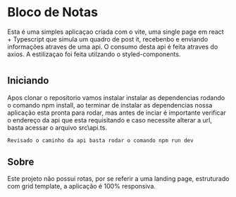 # Bloco de Notas

Esta é uma simples aplicaçao criada com o vite, uma single page em react + Typescript que simula um quadro de post it, recebenbo e enviando informações atraves de uma api. O consumo desta api é feita atraves do axios. A estilizaçao foi feita utilzando o styled-components.
#
## Iniciando

Apos clonar o repositorio vamos instalar instalar as dependencias rodando o comando npm install, ao terminar de instalar as dependencias nossa aplicação esta pronta para rodar, mas antes de inciar é importante verificar o endereço da api que esta requisitando e caso necessite alterar a url, basta acessar o arquivo src\api.ts.

    Revisado o caminho da api basta rodar o comando npm run dev

## Sobre

Este projeto não possui rotas, por se referir a uma landing page, estruturado com grid template, a aplicação é 100% responsiva. 
    
